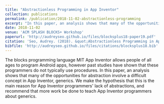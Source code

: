 ```yaml
---
title: "Abstractionless Programming in App Inventor"
collection: publications
permalink: /publication/2018-11-02-abstractionless-programming
excerpt: "In this paper, an analysis shows that many of the opportunities for abstraction involve a difficult concept in App Inventor, generics. We make the hypothesis that this is the main reason for App Inventor programmers' lack of abstractions, and recommend that more work be done to teach App Inventor programmers about generics."
date: 2018-11-02
venue: 'ACM SPLASH BLOCKS+ Workshop'
paperurl: 'http://audreyseo.github.io/files/blocksplus18-paper19.pdf'
citation: 'Seo, Audrey. (2018). &quot;Abstractionless Programming in App Inventor.&quot; <i>ACM SPLASH BLOCKS+</i>.'
bibfile: 'http://audreyseo.github.io/files/citations/blocksplus18.bib'
---
```

The blocks programming language MIT App Inventor allows people of all ages to program Android apps, however past studies have shown that these programmers do not typically use procedures. In this paper, an analysis shows that many of the opportunities for abstraction involve a difficult concept in App Inventor, generics. We make the hypothesis that this is the main reason for App Inventor programmers' lack of abstractions, and recommend that more work be done to teach App Inventor programmers about generics.

<!-- [Download paper here](http://audreyseo.github.io/files/blocksplus18-paper19.pdf) -->

<!-- Recommended citation: Seo, Audrey. (2018). &quot;Abstractionless Programming in App Inventor.&quot; <i>ACM SPLASH BLOCKS+</i>. -->
